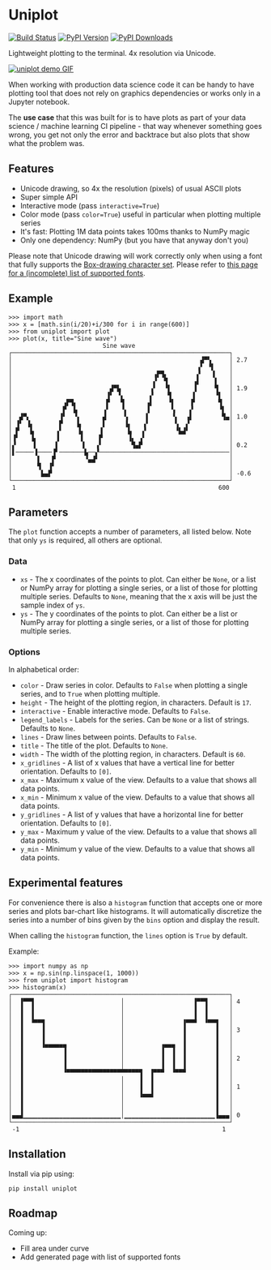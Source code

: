 # Uniplot
[![Build Status](https://github.com/olavolav/uniplot/workflows/Unit%20Tests/badge.svg)](https://github.com/olavolav/uniplot/actions?query=workflow%3A"Unit+Tests")
[![PyPI Version](https://badge.fury.io/py/uniplot.svg)](https://pypi.org/project/uniplot/)
[![PyPI Downloads](https://img.shields.io/pypi/dm/uniplot)](https://pypistats.org/packages/uniplot)

Lightweight plotting to the terminal. 4x resolution via Unicode.

[![uniplot demo GIF](https://github.com/olavolav/uniplot/raw/master/resource/uniplot-demo.gif)](https://asciinema.org/a/Ldgn5pHOgxPJmIf2ZvlfIPR3L)

When working with production data science code it can be handy to have plotting
tool that does not rely on graphics dependencies or works only in a Jupyter notebook.

The **use case** that this was built for is to have plots as part of your data science /
machine learning CI pipeline - that way whenever something goes wrong, you get not only
the error and backtrace but also plots that show what the problem was.


## Features

* Unicode drawing, so 4x the resolution (pixels) of usual ASCII plots
* Super simple API
* Interactive mode (pass `interactive=True`)
* Color mode (pass `color=True`) useful in particular when plotting multiple series
* It's fast: Plotting 1M data points takes 100ms thanks to NumPy magic
* Only one dependency: NumPy (but you have that anyway don't you)

Please note that Unicode drawing will work correctly only when using a font that
fully supports the [Box-drawing character set](https://en.wikipedia.org/wiki/Box-drawing_character).
Please refer to [this page for a (incomplete) list of supported fonts](https://www.fileformat.info/info/unicode/block/block_elements/fontsupport.htm).


## Example

```
>>> import math
>>> x = [math.sin(i/20)+i/300 for i in range(600)]
>>> from uniplot import plot
>>> plot(x, title="Sine wave")
                          Sine wave
┌────────────────────────────────────────────────────────────┐
│                                                    ▟▀▚     │ 2.7
│                                                   ▗▘ ▝▌    │
│                                       ▗▛▜▖        ▞   ▐    │
│                                       ▞  ▜       ▗▌    ▌   │
│                           ▟▀▙        ▗▘  ▝▌      ▐     ▜   │ 1.9
│                          ▐▘ ▝▖       ▞    ▜      ▌     ▝▌  │
│              ▗▛▜▖        ▛   ▜      ▗▌    ▝▌    ▐▘      ▜  │
│              ▛  ▙       ▗▘   ▝▖     ▐      ▚    ▞       ▝▌ │
│  ▟▀▖        ▐▘  ▝▖      ▟     ▚     ▌      ▝▖  ▗▌        ▜▄│ 1.0
│ ▐▘ ▐▖       ▛    ▙      ▌     ▐▖   ▗▘       ▚  ▞           │
│ ▛   ▙      ▗▘    ▐▖    ▐       ▙   ▞        ▝▙▟▘           │
│▐▘   ▐▖     ▐      ▌    ▛       ▐▖ ▗▘                       │
│▞     ▌     ▌      ▐   ▗▘        ▜▄▛                        │ 0.2
│▌─────▐────▐▘───────▙──▞────────────────────────────────────│
│       ▌   ▛        ▝▄▟▘                                    │
│       ▜  ▐▘                                                │
│        ▙▄▛                                                 │ -0.6
└────────────────────────────────────────────────────────────┘
 1                                                        600
```


## Parameters

The `plot` function accepts a number of parameters, all listed below. Note that only
`ys` is required, all others are optional.


### Data

* `xs` - The x coordinates of the points to plot. Can either be `None`, or a list or NumPy array for plotting a single series, or a list of those for plotting multiple series. Defaults to `None`, meaning that the x axis will be just the sample index of
`ys`.
* `ys` - The y coordinates of the points to plot. Can either be a list or NumPy array for plotting a single series, or a list of those for plotting multiple series.

### Options

In alphabetical order:

* `color` - Draw series in color. Defaults to `False` when plotting a single series, and to `True` when plotting multiple.
* `height` - The height of the plotting region, in characters. Default is `17`.
* `interactive` - Enable interactive mode. Defaults to `False`.
* `legend_labels` - Labels for the series. Can be `None` or a list of strings. Defaults to `None`.
* `lines` - Draw lines between points. Defaults to `False`.
* `title` - The title of the plot. Defaults to `None`.
* `width` - The width of the plotting region, in characters. Default is `60`.
* `x_gridlines` - A list of x values that have a vertical line for better orientation. Defaults to `[0]`.
* `x_max` - Maximum x value of the view. Defaults to a value that shows all data points.
* `x_min` - Minimum x value of the view. Defaults to a value that shows all data points.
* `y_gridlines` - A list of y values that have a horizontal line for better orientation. Defaults to `[0]`.
* `y_max` - Maximum y value of the view. Defaults to a value that shows all data points.
* `y_min` - Minimum y value of the view. Defaults to a value that shows all data points.


## Experimental features

For convenience there is also a `histogram` function that accepts one or more series and
plots bar-chart like histograms. It will automatically discretize the series into a
number of bins given by the `bins` option and display the result.

When calling the `histogram` function, the `lines` option is `True` by default.

Example:

```
>>> import numpy as np
>>> x = np.sin(np.linspace(1, 1000))
>>> from uniplot import histogram
>>> histogram(x)
┌────────────────────────────────────────────────────────────┐
│  ▐▀▀▜                        │                   ▐▀▀▜      │ 4
│  ▐  ▐                        │                   ▐  ▐      │
│  ▐  ▐                        │                   ▐  ▐      │
│  ▐  ▝▀▀▜                     │                ▐▀▀▀  ▝▀▀▜   │
│  ▐     ▐                     │                ▐        ▐   │ 3
│  ▐     ▐                     │                ▐        ▐   │
│  ▐     ▐▄▄▄▄▄▄               │          ▗▄▄▄  ▐        ▐   │
│  ▐           ▐               │          ▐  ▐  ▐        ▐   │
│  ▐           ▐               │          ▐  ▐  ▐        ▐   │ 2
│  ▐           ▐               │          ▐  ▐  ▐        ▐   │
│  ▐           ▝▀▀▀▀▀▀▀▀▀▀▀▀▀▀▀▀▀▀▀▀▜  ▐▀▀▀  ▝▀▀▀        ▐   │
│  ▐                           │    ▐  ▐                 ▐   │
│  ▐                           │    ▐  ▐                 ▐   │ 1
│  ▐                           │    ▐▄▄▟                 ▐   │
│  ▐                           │                         ▐   │
│  ▐                           │                         ▐   │
│▄▄▟▁▁▁▁▁▁▁▁▁▁▁▁▁▁▁▁▁▁▁▁▁▁▁▁▁▁▁│▁▁▁▁▁▁▁▁▁▁▁▁▁▁▁▁▁▁▁▁▁▁▁▁▁▐▄▄▄│ 0
└────────────────────────────────────────────────────────────┘
 -1                                                        1
```

## Installation

Install via pip using:

```
pip install uniplot
```


## Roadmap

Coming up:

* Fill area under curve
* Add generated page with list of supported fonts
